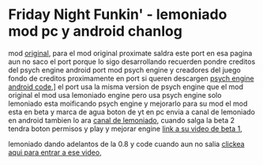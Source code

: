 # Friday Night Funkin' - lemoniado mod pc y android chanlog
mod [original](https://gamebanana.com/wips/61242), para el mod original
proximate saldra este port en esa pagina
aun no saco el port porque lo sigo desarrollando
recuerden 
pondre creditos
del psych engine android
port
mod
psych engine
y creadores del juego
fondo de creditos proximamente en port
si queren descargen [psych engine android code](https://github.com/jigsaw-4277821/Psych-Engine-0.4.2-Android-Port),]
el port usa la misma version de psych engine que el mod original
el mod usa lemoniado engine pero usa psych engine solo lemoniado esta moificando psych engine y mejorarlo para su mod
el mod esta en beta
y marca de agua
boton de yt  en pc envia a canal de lemoniado en android tambien lo ara
[canal de lemoniado](https://www.youtube.com/channel/UCmdcI4Ma8ZWDnG10QWlUv8g),
cuando salga la beta 2 tendra boton permisos y play y mejorar engine
[link a su video de beta 1](https://www.youtube.com/watch?v=DyYXyUfMrbU&list=PLPY5IqDj3BOeBccS_55iEQJIQLovK8o34&index=10),

lemoniado dando adelantos de la 0.8 y code cuando aun no salia
[clickea aqui para entrar a ese video](https://www.youtube.com/watch?v=sdCQu2wECCo&list=PLPY5IqDj3BOeBccS_55iEQJIQLovK8o34&index=9),
